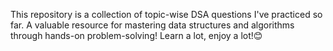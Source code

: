 This repository is a collection of topic-wise DSA questions I've practiced so far. A valuable resource for mastering data structures and algorithms through hands-on problem-solving!
Learn a lot, enjoy a lot!😊
